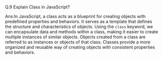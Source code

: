 Q.9 Explain Class in JavaScript?

Ans:In JavaScript, a class acts as a blueprint for creating objects with predefined properties and behaviors. It serves as a template that defines the structure and characteristics of objects. Using the `class` keyword, we can encapsulate data and methods within a class, making it easier to create multiple instances of similar objects. Objects created from a class are referred to as instances or objects of that class. Classes provide a more organized and reusable way of creating objects with consistent properties and behaviors.